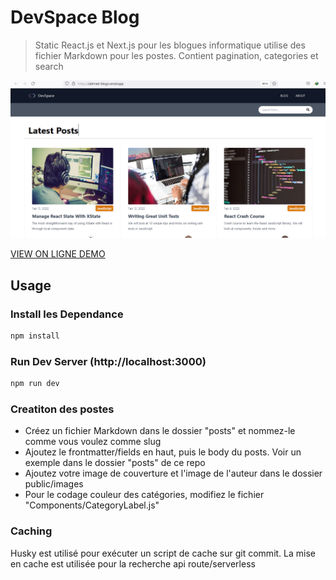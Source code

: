 # DevSpace Blog

> Static React.js et Next.js pour les blogues informatique utilise des fichier Markdown pour les postes. Contient pagination, categories et search



![DevSpace Blog](/public/images/screen.png 'DevSpace Blog')

[VIEW ON LIGNE DEMO](https://sidimed-blogs.vercel.app/)

## Usage

### Install les Dependance
```bash
npm install
```

### Run Dev Server (http://localhost:3000) 
```bash
npm run dev
```

### Creatiton des postes

* Créez un fichier Markdown dans le dossier "posts" et nommez-le comme vous voulez comme slug
* Ajoutez le frontmatter/fields en haut, puis le body du posts. Voir un exemple dans le dossier "posts" de ce repo
* Ajoutez votre image de couverture et l'image de l'auteur dans le dossier public/images
* Pour le codage couleur des catégories, modifiez le fichier "Components/CategoryLabel.js"

### Caching

Husky est utilisé pour exécuter un script de cache sur git commit. La mise en cache est utilisée pour la recherche api route/serverless
